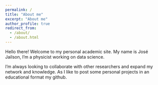 ```yaml
---
permalink: /
title: "About me"
excerpt: "About me"
author_profile: true
redirect_from: 
  - /about/
  - /about.html
---
```


Hello there! Welcome to my personal academic site. My name is José Jailson, I’m a physicist working on data science.

I’m always looking to collaborate with other researchers and expand my network and knowledge. As I like to post some personal projects in an educational format my github.
